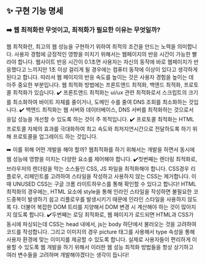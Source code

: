 <!-- PR의 제목은 "[ n주차 기본/심화/생각 과제 ] 과제명 " 으로 작성해주시면 되겠습니다 -->
<!-- PR은 리뷰어를 위한 글입니다, 보다 더 상세하게 적음으로써 소통을 활성화해봐요! -->

## ✨ 구현 기능 명세

### ➡️ 웹 최적화란 무엇이고, 최적화가 필요한 이유는 무엇일까?
웹 최적화란, 최고의 웹 성능을 구현하기 위하여 최적의 조건을 만드는 노력을 의미합니다. 사용자 경험에 긍정적인 영향을 미치기 위해서는 웹페이지의 반응 시간이 가능한 빨라야 합니다. 웹사이트 반응 시간이 0.1초면 사용자는 자신의 동작에 바로 웹페이지가 반응했다고 느끼지만 1초 이상 걸리게 될 경우에는 컴퓨터 동작에 이상이 있다고 생각하게 된다고 합니다. 따라서 웹 페이지의 반응 속도를 높이는 것은 사용자 경험을 높이는 데 아주 중요한 부분입니다.
웹 최적화 방법에는 프론트앤드 최적화, 백엔드 최적화, 프로토콜 최적화가 있습니다. 
✔️ 프론트앤드 최적화는 ui/ux 관련 최적화로서 스크립트의 크기를 최소화하여 바이트 자체를 줄이거나, 도메인 수를 줄여 DNS 조회를 최소화하는 것입니다.
✔️ 백엔드 최적화는 웹 서버와 데이터베이스, DNS 서버를 최적화하는 것으로서 응답 성능을 개선할 수 있도록 하는 것이 주 목적입니다. 
✔️ 프로토콜 최적화는 HTML 프로토콜 자체의 효과를 극대화하여 최고 속도와 최저지연시간으로 전달하도록 하기 위해 프로토콜을 업그레이드 하는 것입니다.

➡️ 이를 위해 어떤 개발을 해야 할까? 
웹최적화를 하기 위해서는 개발을 하면서 동시에 웹 성능에 영향을 미치는 다양한 요소를 제어해야 합니다. 
✔️첫번째는 렌더링 최적화로, 브라우저의 렌더링을 막는 소스들인 CSS, JS 파일을 최적화해야 합니다. CSS경우 리플로우, 리페인트를 고려하여 스타일을 작성하고 사용하지 않는 CSS는 제거합니다. 이 때 UNUSED CSS는 구글 크롬 라이트하우스를 통해 확인할 수 있다고 합니다! HTML 최적화의 경우에는, HTML 요소에 style을 통해 인라인 스타일을 작성하면 불필요한 코드중복이 발생하기 쉽고 리플로우를 발생시키기 때문에 인라인 스타일을 사용하지 않도록 다. 더불어 복잡한 DOM 트리를 지양해서 DOM 변경 시 계산해야 하는 것이 많아지지 않도록 합니다. 
✔️두번째는 로딩 최적화로, 웹 페이지가 로드되면 HTML과 CSS가 동시에 파싱되는데 CSS는 head 내에서, js는 body 하단에서 불러오는 것을 고려하여 코드를 작성합니다. 그리고 이미지의 경우 picture 태그를 사용해서 type 속성을 통해 사용자 환경에 맞는 이미지를 제공할 수 있도록 합니다. 실제로 사용자들이 편리하게 이용할 수 있도록 웹 개발을 하기 위해서 이러한 웹 성능 최적화 방법들을 항상 상기하고 여러 변수들을 고려하며 개발해야겠다는 생각이 듭니다!

